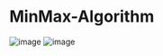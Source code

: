 # MinMax-Algorithm
![image](https://github.com/user-attachments/assets/63235e18-9f30-4ecf-a087-61deef2e1f09)
![image](https://github.com/user-attachments/assets/1dc44b1c-c832-4fc4-b72b-8ddfdf773e01)
